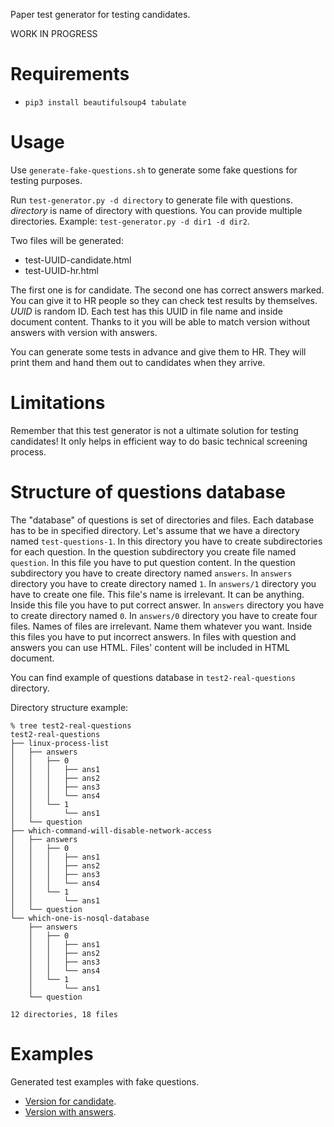 Paper test generator for testing candidates.

WORK IN PROGRESS

# Requirements
* `pip3 install beautifulsoup4 tabulate`

# Usage
Use `generate-fake-questions.sh` to generate some fake questions for testing purposes.

Run `test-generator.py -d directory` to generate file with questions.
_directory_ is name of directory with questions.
You can provide multiple directories. Example: `test-generator.py -d dir1 -d dir2`.

Two files will be generated:
* test-UUID-candidate.html
* test-UUID-hr.html

The first one is for candidate.
The second one has correct answers marked. You can give it to HR people so they can check test results by themselves.
_UUID_ is random ID. Each test has this UUID in file name and inside document content. Thanks to it you will be able to match version without answers with version with answers.

You can generate some tests in advance and give them to HR. They will print them and hand them out to candidates when they arrive.

# Limitations
Remember that this test generator is not a ultimate solution for testing candidates!
It only helps in efficient way to do basic technical screening process.

# Structure of questions database
The "database" of questions is set of directories and files.
Each database has to be in specified directory. Let's assume that we have a directory named `test-questions-1`.
In this directory you have to create subdirectories for each question.
In the question subdirectory you create file named `question`. In this file you have to put question content.
In the question subdirectory you have to create directory named `answers`.
In `answers` directory you have to create directory named `1`.
In `answers/1` directory you have to create one file. This file's name is irrelevant. It can be anything. Inside this file you have to put correct answer.
In `answers` directory you have to create directory named `0`.
In `answers/0` directory you have to create four files. Names of files are irrelevant. Name them whatever you want. Inside this files you have to put incorrect answers.
In files with question and answers you can use HTML. Files' content will be included in HTML document.

You can find example of questions database in `test2-real-questions` directory.

Directory structure example:
```
% tree test2-real-questions
test2-real-questions
├── linux-process-list
│   ├── answers
│   │   ├── 0
│   │   │   ├── ans1
│   │   │   ├── ans2
│   │   │   ├── ans3
│   │   │   └── ans4
│   │   └── 1
│   │       └── ans1
│   └── question
├── which-command-will-disable-network-access
│   ├── answers
│   │   ├── 0
│   │   │   ├── ans1
│   │   │   ├── ans2
│   │   │   ├── ans3
│   │   │   └── ans4
│   │   └── 1
│   │       └── ans1
│   └── question
└── which-one-is-nosql-database
    ├── answers
    │   ├── 0
    │   │   ├── ans1
    │   │   ├── ans2
    │   │   ├── ans3
    │   │   └── ans4
    │   └── 1
    │       └── ans1
    └── question

12 directories, 18 files
```

# Examples
Generated test examples with fake questions.
* [Version for candidate](https://maciejkorzen.github.io/miniature-bassoon-example/test-candidate.html).
* [Version with answers](https://maciejkorzen.github.io/miniature-bassoon-example/test-hr.html).
